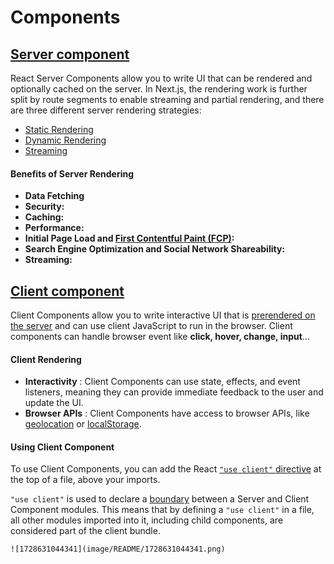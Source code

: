 # Components

## [Server component]()

React Server Components allow you to write UI that can be rendered and optionally cached on the server. In Next.js, the rendering work is further split by route segments to enable streaming and partial rendering, and there are three different server rendering strategies:

* [Static Rendering](https://nextjs.org/docs/app/building-your-application/rendering/server-components#static-rendering-default)
* [Dynamic Rendering](https://nextjs.org/docs/app/building-your-application/rendering/server-components#dynamic-rendering)
* [Streaming
  ](https://nextjs.org/docs/app/building-your-application/rendering/server-components#streaming)

#### Benefits of Server Rendering

* **Data Fetching**
* **Security:**
* **Caching:**
* **Performance:**
* **Initial Page Load and [First Contentful Paint (FCP)](https://web.dev/fcp/):**
* **Search Engine Optimization and Social Network Shareability:**
* **Streaming:**


## [Client component]()

Client Components allow you to write interactive UI that is [prerendered on the server](https://github.com/reactwg/server-components/discussions/4) and can use client JavaScript to run in the browser. Client components can handle browser event like **click, hover, change, input**...

#### Client Rendering

* **Interactivity** : Client Components can use state, effects, and event listeners, meaning they can provide immediate feedback to the user and update the UI.
* **Browser APIs** : Client Components have access to browser APIs, like [geolocation](https://developer.mozilla.org/docs/Web/API/Geolocation_API) or [localStorage](https://developer.mozilla.org/docs/Web/API/Window/localStorage).

#### Using Client Component

To use Client Components, you can add the React [`"use client"` directive](https://react.dev/reference/react/use-client) at the top of a file, above your imports.

`"use client"` is used to declare a [boundary](https://nextjs.org/docs/app/building-your-application/rendering#network-boundary) between a Server and Client Component modules. This means that by defining a `"use client"` in a file, all other modules imported into it, including child components, are considered part of the client bundle.

    ![1728631044341](image/README/1728631044341.png)
